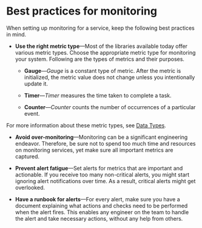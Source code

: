 ##

# Best practices for monitoring

When setting up monitoring for a service, keep the following best
practices in mind.

-   **Use the right metric type**&mdash;Most of the libraries available
     today offer various metric types. Choose the appropriate metric
     type for monitoring your system. Following are the types of
     metrics and their purposes.

    -   **Gauge**&mdash;*Gauge* is a constant type of metric. After the
         metric is initialized, the metric value does not change unless
         you intentionally update it.

    -   **Timer**&mdash;*Timer* measures the time taken to complete a
         task.

    -   **Counter**&mdash;*Counter* counts the number of occurrences of a
         particular event.

 For more information about these metric types, see [Data
 Types](https://statsd.readthedocs.io/en/v0.5.0/types.html).

-   **Avoid over-monitoring**&mdash;Monitoring can be a significant
     engineering endeavor. Therefore, be sure not to spend too
     much time and resources on monitoring services, yet make sure all
     important metrics are captured.

-   **Prevent alert fatigue**&mdash;Set alerts for metrics that are
     important and actionable. If you receive too many non-critical
     alerts, you might start ignoring alert notifications over time. As
     a result, critical alerts might get overlooked.

-   **Have a runbook for alerts**&mdash;For every alert, make sure you have
     a document explaining what actions and checks need to be performed
     when the alert fires. This enables any engineer on the team to
     handle the alert and take necessary actions, without any help from
     others.